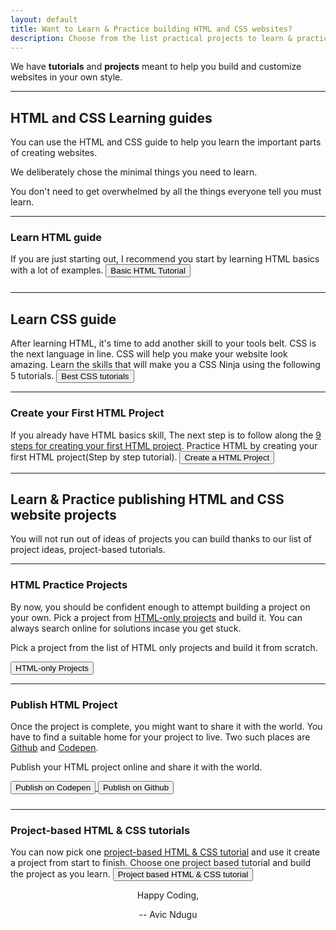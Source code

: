 ```yaml
---
layout: default
title: Want to Learn & Practice building HTML and CSS websites?
description: Choose from the list practical projects to learn & practice HTML and CSS. Learn how to create a project from zero to publishing it online.
---
```

We have **tutorials** and **projects** meant to help you build and customize websites in your own style. 
<hr/>
<h2>HTML and CSS Learning guides</h2>
You can use the HTML and CSS guide to help you learn the important parts of creating websites.

We deliberately chose the minimal things you need to learn.

You don't  need to get overwhelmed by all the things everyone tell you must learn.
<hr/>
<h3>Learn HTML guide</h3>
If you are just starting out, I recommend you start by learning HTML basics with a lot of examples.
<a href="practice-html">      
  <button style="margin-bottom: 10px;">Basic HTML Tutorial</button>
</a>
<hr/>
<h2>Learn CSS guide</h2>
After learning HTML, it's time to add another skill to your tools belt. CSS is the next language in line. CSS will help you make your website look amazing.
Learn the skills that will make you a CSS Ninja using the following 5 tutorials.
<a href="best-css-tutorials">
   <button>Best CSS tutorials</button>
</a>
<hr/>
<h3>Create your First HTML Project</h3>
If you already have HTML basics skill, The next step is to follow along the <a href="create-a-web-page-using-html">9 steps for creating your first HTML project</a>.
Practice HTML by creating your first HTML project(Step by step tutorial).

<a href="/create-a-web-page-using-html/">      
  <button>Create a HTML Project</button>
</a>
<hr/>
<h2>Learn & Practice publishing HTML and CSS website projects</h2>
You will not run out of ideas of projects you can build thanks to our list of project ideas, project-based tutorials.
<hr/>
<h3>HTML Practice Projects</h3>
By now, you should be confident enough to attempt building a project on your own. Pick a project from <a href="/html-only-projects">HTML-only projects</a> and build it. You can always search online for solutions incase you get stuck.

Pick a project from the list of HTML only projects and build it from scratch.

<a href="html-only-projects">
   <button>HTML-only Projects</button>
</a>
<hr/>
<h3>Publish HTML Project</h3>
Once the project is complete, you might want to share it with the world. You have to find a suitable home for your project to live. Two such places are <a href="https://github.com/">Github</a> and <a href="https://codepen.io">Codepen</a>.

Publish your HTML project online and share it with the world.

<a href="https://codepen.io/">
  <button style="margin-bottom: 10px;">Publish on Codepen</button>
</a>
<a href="https://github.com/">
  <button>Publish on Github</button>
</a>
<hr/>
<h3>Project-based HTML & CSS tutorials</h3>
You can now pick one <a href="/project-based-html-css-tutorials/">project-based HTML & CSS tutorial</a> and use it create a project from start to finish.
Choose one project based tutorial and build the project as you learn.

<a href="/project-based-html-css-tutorials/">
  <button>Project based HTML & CSS tutorial</button>
</a>

<p style="text-align: center;">Happy Coding,</p>

<p style="text-align: center;">-- Avic Ndugu</p>
